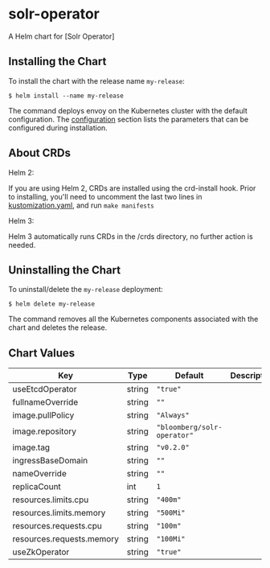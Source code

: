 solr-operator
=============
A Helm chart for [Solr Operator]

## Installing the Chart

To install the chart with the release name `my-release`:

```console
$ helm install --name my-release
```

The command deploys envoy on the Kubernetes cluster with the default configuration. The [configuration](#configuration) section lists the parameters that can be configured during installation.

## About CRDs

Helm 2:

If you are using Helm 2, CRDs are installed using the crd-install hook. Prior to installing, you'll need to uncomment the last two lines in [kustomization.yaml](../../config/crd/kustomization.yaml), and run `make manifests`

Helm 3:

Helm 3 automatically runs CRDs in the /crds directory, no further action is needed.

## Uninstalling the Chart

To uninstall/delete the `my-release` deployment:

```console
$ helm delete my-release
```

The command removes all the Kubernetes components associated with the chart and deletes the release.



## Chart Values

| Key | Type | Default | Description |
|-----|------|---------|-------------|
| useEtcdOperator | string | `"true"` |  |
| fullnameOverride | string | `""` |  |
| image.pullPolicy | string | `"Always"` |  |
| image.repository | string | `"bloomberg/solr-operator"` |  |
| image.tag | string | `"v0.2.0"` |  |
| ingressBaseDomain | string | `""` |  |
| nameOverride | string | `""` |  |
| replicaCount | int | `1` |  |
| resources.limits.cpu | string | `"400m"` |  |
| resources.limits.memory | string | `"500Mi"` |  |
| resources.requests.cpu | string | `"100m"` |  |
| resources.requests.memory | string | `"100Mi"` |  |
| useZkOperator | string | `"true"` |  |